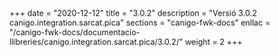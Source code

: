 +++
date        = "2020-12-12"
title       = "3.0.2"
description = "Versió 3.0.2 canigo.integration.sarcat.pica"
sections    = "canigo-fwk-docs"
enllac		= "/canigo-fwk-docs/documentacio-llibreries/canigo.integration.sarcat.pica/3.0.2/"
weight		= 2
+++
